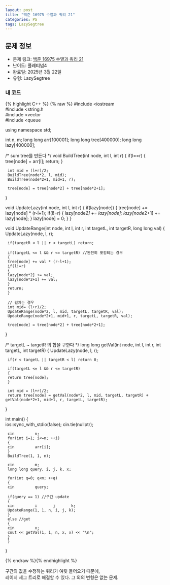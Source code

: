 ```yaml
---
layout: post
title: "백준 16975 수열과 쿼리 21"
categories: PS
tags: LazySegtree
---
```


## 문제 정보
- 문제 링크: [백준 16975 수열과 쿼리 21](http://acmicpc.net/problem/16975)
- 난이도: <span style="color:#000000">플레티넘4</span>
- 완료일: 2025년 3월 22일
- 유형: LazySegtree

### 내 코드

{% highlight C++ %} {% raw %}
#include <iostream	
#include <string.h	
#include <vector	
#include <queue	

using namespace std;

int n, m;
long long arr[100001];
long long tree[400000];
long long lazy[400000];

/* sum tree를 만든다
*/
void BuildTree(int node, int l, int r)
{
	 if(l==r)
	 {
	 tree[node] = arr[l];
	 return;
	 }

	 int mid = (l+r)/2;
	 BuildTree(node*2, l, mid);
	 BuildTree(node*2+1, mid+1, r);

	 tree[node] = tree[node*2] + tree[node*2+1];
}

void UpdateLazy(int node, int l, int r)
{
	 if(lazy[node])
	 {
	 tree[node] += lazy[node] * (r-l+1);
	 if(l!=r)
	 {
	 lazy[node*2] += lazy[node];
	 lazy[node*2+1] += lazy[node];
	 }
	 lazy[node] = 0;
	 }
}

void UpdateRange(int node, int l, int r, int targetL, int targetR, long long val)
{
	 UpdateLazy(node, l, r);

	 if(targetR < l || r < targetL) return;

	 if(targetL <= l && r <= targetR) //완전히 포함되는 경우
	 {
	 tree[node] += val * (r-l+1);
	 if(l!=r)
	 {
	 lazy[node*2] += val;
	 lazy[node*2+1] += val;
	 }
	 return;
	 }

	 // 걸치는 경우
	 int mid= (l+r)/2;
	 UpdateRange(node*2, l, mid, targetL, targetR, val);
	 UpdateRange(node*2+1, mid+1, r, targetL, targetR, val);

	 tree[node] = tree[node*2] + tree[node*2+1];
	 
}

/* targetL ~ targetR 의 합을 구한다
*/
long long getVal(int node, int l, int r, int targetL, int targetR)
{
	 UpdateLazy(node, l, r);

	 if(r < targetL || targetR < l) return 0;

	 if(targetL <= l && r <= targetR)
	 {
	 return tree[node];
	 }

	 int mid = (l+r)/2;
	 return tree[node] = getVal(node*2, l, mid, targetL, targetR) + getVal(node*2+1, mid+1, r, targetL, targetR);
}

int main()
{  
	 ios::sync_with_stdio(false);
	 cin.tie(nullptr);

	 cin 		 n;
	 for(int i=1; i<=n; ++i)
	 {
	 cin 		 arr[i];
	 }
	 BuildTree(1, 1, n);

	 cin 		 m;
	 long long query, i, j, k, x;

	 for(int q=0; q<m; ++q)
	 {
	 cin 		 query;

	 if(query == 1) //구간 update
	 {
	 cin 		 i 		 j 		 k;
	 UpdateRange(1, 1, n, i, j, k);
	 }
	 else //get
	 {
	 cin 		 x;
	 cout << getVal(1, 1, n, x, x) << "\n";
	 }
	 }

}

{% endraw %}{% endhighlight %}

구간의 값을 수정하는 쿼리가 여럿 들어오기 때문에,  
레이지 세그 트리로 해결할 수 있다. 그 외의 변형은 없는 문제.  

